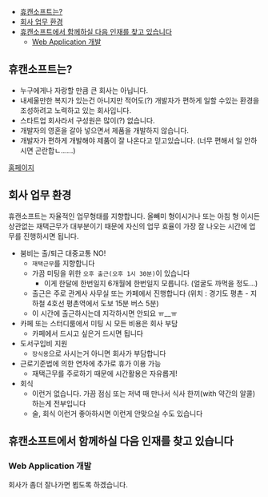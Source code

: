 <!-- TOC -->

- [휴캔소프트는?](#휴캔소프트는)
- [회사 업무 환경](#회사-업무-환경)
- [휴캔소프트에서 함께하실 다음 인재를 찾고 있습니다](#휴캔소프트에서-함께하실-다음-인재를-찾고-있습니다)
  - [Web Application 개발](#web-application-개발)

<!-- /TOC -->

## 휴캔소프트는?

- 누구에게나 자랑할 만큼 큰 회사는 아닙니다.
- 내세울만한 복지가 있는건 아니지만 적어도(?) 개발자가 편하게 일할 수있는 환경을 조성하려고 노력하고 있는 회사입니다.
- 스타트업 회사라서 구성원은 많이(?) 없습니다.
- 개발자의 영혼을 갈아 넣으면서 제품을 개발하지 않습니다.
- 개발자가 편하게 개발해야 제품이 잘 나온다고 믿고있습니다. (너무 편해서 일 안하시면 곤란합ㄴ......)

[홈페이지](https://www.a-sonic.com/)

## 회사 업무 환경

휴캔소프트는 자율적인 업무형태를 지향합니다. 올빼미 형이시거나 또는 아침 형 이시든 상관없는 재택근무가 대부분이기 때문에 자신의 업무 효율이 가장 잘 나오는 시간에 업무를 진행하시면 됩니다.

- 붐비는 출/퇴근 대중교통 NO!
  - `재택근무`를 지향합니다
  - 가끔 미팅을 위한 `오후 출근(오후 1시 30분)`이 있습니다
    - 이게 한달에 한번일지 6개월에 한번일지 모릅니다. (얼굴도 까먹을 정도...)
  - 출근은 주로 관계사 사무실 또는 카페에서 진행합니다 (위치 : 경기도 평촌 - 지하철 4호선 평촌역에서 도보 15분 버스 5분)
  - 이 시간에 출근하시는데 지각하시면 안되요 ㅠ\_\_ㅠ
- 카페 또는 스터디룸에서 미팅 시 모든 비용은 회사 부담
  - 카페에서 드시고 싶은거 드시면 됩니다
- 도서구입비 지원
  - `장식용`으로 사시는거 아니면 회사가 부담합니다
- 근로기준법에 의한 연차에 추가로 휴가 이용 가능
  - 재택근무를 주로하기 때문에 시간활용은 자유롭게!
- 회식
  - 이런거 없습니다. 가끔 점심 또는 저녁 때 만나서 식사 한끼(with 약간의 알콜)하는게 전부입니다
  - 술, 회식 이런거 좋아하시면 이런게 안맞으실 수도 있습니다

## 휴캔소프트에서 함께하실 다음 인재를 찾고 있습니다

### Web Application 개발

회사가 좀더 잘나가면 뵙도록 하겠습니다.
